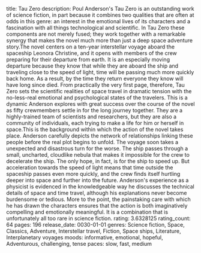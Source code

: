 title: Tau Zero
description: Poul Anderson's Tau Zero is an outstanding work of science fiction, in part because it combines two qualities that are often at odds in this genre: an interest in the emotional lives of its characters and a fascination with all things technological and scientific.  In Tau Zero these components are not merely fused; they work together with a remarkable synergy that makes the novel much more than just a deep space adventure story.The novel centers on a ten-year interstellar voyage aboard the spaceship Leonora Christine, and it opens with members of the crew preparing for their departure from earth.  It is an especially moving departure because they know that while they are aboard the ship and traveling close to the speed of light, time will be passing much more quickly back home.  As a result, by the time they return everyone they know will have long since died.  From practically the very first page, therefore, Tau Zero sets the scientific realities of space travel in dramatic tension with the no-less-real emotional and psychological states of the travelers.  This is a dynamic Anderson explores with great success over the course of the novel as fifty crewmembers settle in for the long journey together.  They are a highly-trained team of  scientists and researchers, but they are also a community of individuals, each trying to make a life for him or herself in space.This is the background within which the action of the novel takes place.  Anderson carefully depicts the network of relationships linking these people before the real plot begins to unfold.   The voyage soon takes a unexpected and disastrous turn for the worse.  The ship passes through a small, uncharted, cloudlike nebula that makes it impossible for the crew to decelerate the ship.  The only hope, in fact, is for the ship to speed up.  But acceleration towards the speed of light means that time outside the spaceship passes even more quickly, and the crew finds itself hurtling deeper into space and further into the future.  Anderson's experience as a physicist is evidenced in the knowledgeable way he discusses the technical details of space and time travel, although his explanations never become burdensome or tedious.  More to the point,  the painstaking care with which he has drawn the characters ensures that the action is both imaginatively compelling and emotionally meaningful.  It is a combination that is unfortunately all too rare in science fiction.
rating: 3.6328125
rating_count: 64
pages: 196
release_date: 0030-01-01
genres: Science fiction, Space, Classics, Adventure, Interstellar travel, Fiction, Space ships, Literature, Interplanetary voyages
moods: informative, emotional, hopeful, Adventurous, challenging, tense
paces: slow, fast, medium